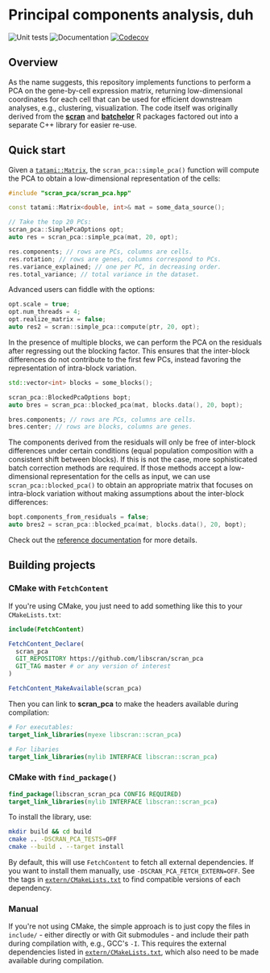 # Principal components analysis, duh

![Unit tests](https://github.com/libscran/scran_pca/actions/workflows/run-tests.yaml/badge.svg)
![Documentation](https://github.com/libscran/scran_pca/actions/workflows/doxygenate.yaml/badge.svg)
[![Codecov](https://codecov.io/gh/libscran/scran_pca/graph/badge.svg?token=qklLZtJSE9)](https://codecov.io/gh/libscran/scran_pca)

## Overview

As the name suggests, this repository implements functions to perform a PCA on the gene-by-cell expression matrix,
returning low-dimensional coordinates for each cell that can be used for efficient downstream analyses, e.g., clustering, visualization.
The code itself was originally derived from the [**scran**](https://bioconductor.org/packages/scran) and [**batchelor**](https://bioconductor.org/packages/batchelor) R packages
factored out into a separate C++ library for easier re-use.

## Quick start

Given a [`tatami::Matrix`](https://github.com/tatami-inc/tatami), the `scran_pca::simple_pca()` function will compute the PCA to obtain a low-dimensional representation of the cells:

```cpp
#include "scran_pca/scran_pca.hpp"

const tatami::Matrix<double, int>& mat = some_data_source();

// Take the top 20 PCs:
scran_pca::SimplePcaOptions opt;
auto res = scran_pca::simple_pca(mat, 20, opt);

res.components; // rows are PCs, columns are cells.
res.rotation; // rows are genes, columns correspond to PCs.
res.variance_explained; // one per PC, in decreasing order.
res.total_variance; // total variance in the dataset.
```

Advanced users can fiddle with the options:

```cpp
opt.scale = true;
opt.num_threads = 4;
opt.realize_matrix = false;
auto res2 = scran::simple_pca::compute(ptr, 20, opt);
```

In the presence of multiple blocks, we can perform the PCA on the residuals after regressing out the blocking factor.
This ensures that the inter-block differences do not contribute to the first few PCs, instead favoring the representation of intra-block variation.

```cpp
std::vector<int> blocks = some_blocks();

scran_pca::BlockedPcaOptions bopt;
auto bres = scran_pca::blocked_pca(mat, blocks.data(), 20, bopt);

bres.components; // rows are PCs, columns are cells.
bres.center; // rows are blocks, columns are genes.
```

The components derived from the residuals will only be free of inter-block differences under certain conditions (equal population composition with a consistent shift between blocks).
If this is not the case, more sophisticated batch correction methods are required.
If those methods accept a low-dimensional representation for the cells as input, 
we can use `scran_pca::blocked_pca()` to obtain an appropriate matrix that focuses on intra-block variation without making assumptions about the inter-block differences:

```cpp
bopt.components_from_residuals = false;
auto bres2 = scran_pca::blocked_pca(mat, blocks.data(), 20, bopt);
```

Check out the [reference documentation](https://libscran.github.io/scran_pca) for more details.

## Building projects

### CMake with `FetchContent`

If you're using CMake, you just need to add something like this to your `CMakeLists.txt`:

```cmake
include(FetchContent)

FetchContent_Declare(
  scran_pca
  GIT_REPOSITORY https://github.com/libscran/scran_pca
  GIT_TAG master # or any version of interest
)

FetchContent_MakeAvailable(scran_pca)
```

Then you can link to **scran_pca** to make the headers available during compilation:

```cmake
# For executables:
target_link_libraries(myexe libscran::scran_pca)

# For libaries
target_link_libraries(mylib INTERFACE libscran::scran_pca)
```

### CMake with `find_package()`

```cmake
find_package(libscran_scran_pca CONFIG REQUIRED)
target_link_libraries(mylib INTERFACE libscran::scran_pca)
```

To install the library, use:

```sh
mkdir build && cd build
cmake .. -DSCRAN_PCA_TESTS=OFF
cmake --build . --target install
```

By default, this will use `FetchContent` to fetch all external dependencies.
If you want to install them manually, use `-DSCRAN_PCA_FETCH_EXTERN=OFF`.
See the tags in [`extern/CMakeLists.txt`](extern/CMakeLists.txt) to find compatible versions of each dependency.

### Manual

If you're not using CMake, the simple approach is to just copy the files in `include/` - either directly or with Git submodules - and include their path during compilation with, e.g., GCC's `-I`.
This requires the external dependencies listed in [`extern/CMakeLists.txt`](extern/CMakeLists.txt), which also need to be made available during compilation.
